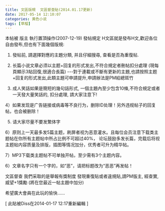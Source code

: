 ```yaml
---
title: 文區版規  文區督查貼(2014.01.17更新)
date: 2017-05-14 12:10:07
categories: 黄色小说
tags: [草榴]
---
```

本帖被 版主 執行置頂操作(2007-12-19)
發帖規定
H文區就是發布H文,歡迎各位自由發布,但也有下面幾個版規:


1) 發帖前, 請選擇對應的主題分類, 并且仔細搜尋, 查看是否為重復帖.

2) 长篇小说文章必须以主题+回复的形式发出,不符合規定者刪帖扣分處理 (現每頁顯示3貼回復,很適合長篇)
---對于連載或不斷有更新的主題,也請按照主题+回复的形式发出,此類主題可申請提升,申請辦法是PM給總斑竹

3) 成人笑話如果是簡短的幾句話形式, 一個主題內至少包含10條,不符合規定或者一天發大量笑話的, 扣分處理, 請大家注意下!

4）如果发现是广告链接或病毒等不良行为，删除ID处理！另外违规帖子的回复帖，也会被删除！

5) 请大家尽量不要发繁体字

6）原则上一天最多发5篇主题，刷屏者视为恶意灌水。且每位会员注意下载类主题帖在你所有主题帖中所占比例不可超过40%，
论坛鼓励多发长篇，完载后将视主题帖内容质量及排版，插图等情况加分，优秀者可升为精华帖。

7）MP3下载类主题帖不可单独开帖，至少需有3个主题内容。

6）文章名字只有一个字的，如“恶”，请把标题改为“恶恶”再发帖！


文區督查
我們采取的是舉報有獎制度
發現重復貼或者違規貼,請PM版主, 經查實,威望+1獎勵 (將在您最近一帖主題中加分)

希望廣大會員在此玩的愉快......


[ 此貼被Diss在2014-01-17 12:17重新編輯 ]